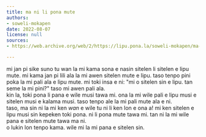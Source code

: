```yaml
---
title: ma ni li pona mute
authors:
- soweli-mokapen
date: 2022-08-07
license: null
sources:
- https://web.archive.org/web/2/https://lipu.pona.la/soweli-mokapen/ma-ni-li-pona-mute

---
```


mi jan pi sike suno tu wan la mi kama sona e nasin sitelen li sitelen e lipu mute. mi kama jan pi lili ala la mi awen sitelen mute e lipu. taso tenpo pini poka la mi pali ala e lipu mute. mi toki insa e ni: "mi o sitelen sin e lipu. tan seme la mi pini?" taso mi awen pali ala.  
kin la, toki pona li pana e wile musi tawa mi. ona la mi wile pali e lipu musi e sitelen musi e kalama musi. taso tenpo ale la mi pali mute ala e ni.  
taso, ma sin ni la mi ken *wan* e wile tu ni li ken lon e ona a! mi ken sitelen e lipu musi sin kepeken toki pona. ni li pona mute tawa mi. tan ni la mi wile pana e sitelen mute tawa ma ni.  
o lukin lon tenpo kama. wile mi la mi pana e sitelen sin.
